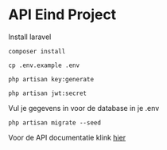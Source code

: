 # API Eind Project

Install laravel

`composer install`

`cp .env.example .env`

`php artisan key:generate`

`php artisan jwt:secret`

Vul je gegevens in voor de database in je .env

`php artisan migrate --seed`

Voor de API documentatie klink [hier](https://school.wedevelop4you.nl/doc)
